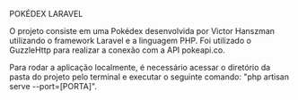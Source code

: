 POKÉDEX LARAVEL

O projeto consiste em uma Pokédex desenvolvida por Victor Hanszman utilizando o framework Laravel e a linguagem PHP. Foi utilizado o GuzzleHttp para realizar a conexão com a API pokeapi.co.

Para rodar a aplicação localmente, é necessário acessar o diretório da pasta do projeto pelo terminal e executar o seguinte comando: 
"php artisan serve --port=[PORTA]".